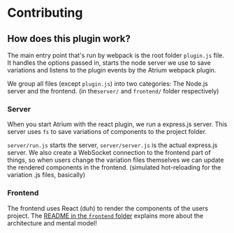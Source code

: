 # Contributing

## How does this plugin work?

The main entry point that's run by webpack is the root folder `plugin.js` file. It handles the options passed in, starts the node server we use to save variations and listens to the plugin events by the Atrium webpack plugin.

We group all files (except `plugin.js`) into two categories: The Node.js server and the frontend. (in the`server/` and `frontend/` folder respectively)

### Server

When you start Atrium with the react plugin, we run a express.js server. This server uses `fs` to save variations of components to the project folder.

`server/run.js` starts the server, `server/server.js` is the actual express.js server. We also create a WebSocket connection to the frontend part of things, so when users change the variation files themselves we can update the rendered components in the frontend. (simulated hot-reloading for the variation .js files, basically)

### Frontend

The frontend uses React (duh) to render the components of the users project. The [README in the `frontend` folder](./frontend/README.md) explains more about the architecture and mental model!
